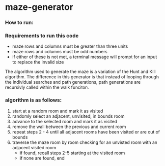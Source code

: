 # maze-generator

### How to run:

### Requirements to run this code
* maze rows and columns must be greater than three units
* maze rows and columns must be odd numbers
* if either of these is not met, a terminal message will prompt for an input to replace the invalid size


The algorithm used to generate the maze is a variation of the Hunt and Kill algorithm. The difference in this generator is that instead of looping through the individual searches and path generations, path generations are recursivly called within the walk funciton. 


### algorithm is as follows:

1. start at a random room and mark it as visited
2. randomly select an adjacent, unvisited, in bounds room
3. advance to the selected room and mark it as visited
4. remove the wall between the previous and current room
5. repeat steps 2 - 4 until all adjacent rooms have been visited or are out of bounds
6. traverse the maze room by room checking for an unvisted room with an adjacent visited room
   * if found, recall steps 2-5 starting at the visited room
   * if none are found, end
